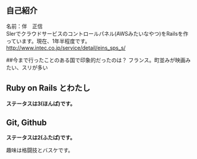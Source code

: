 ## 自己紹介
名前：伴　正信  
Slerでクラウドサービスのコントロールパネル(AWSみたいなやつ)をRailsを作っています。現在、1年半程度です。
http://www.intec.co.jp/service/detail/eins_sps_s/

##今まで行ったことのある国で印象的だったのは？
フランス。町並みが映画みたい、スリが多い

## Ruby on Rails とわたし
__ステータスは3(ほんば)です。__    

## Git, Github
__ステータスは2(ふたば)です。__  

趣味は格闘技とバスケです。


